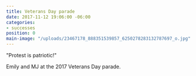 ```yaml
---
title: Veterans Day parade
date: 2017-11-12 19:06:00 -06:00
categories:
- successes
position: 0
main-image: "/uploads/23467178_888351539857_6250278283132787697_o.jpg"
---
```


"Protest is patriotic!"

Emily and MJ at the 2017 Veterans Day parade.